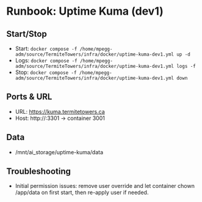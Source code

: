 <!--
TermiteTowers Continuous Code Management Header TEMPLATE
% ccm_modify_date: 2025-08-31 12:26:15 %
% ccm_author: mpegg %
% ccm_author_email: mpegg@hotmail.com %
% ccm_repo: https://github.com/mpegg007/TermiteTowers.git %
% ccm_branch: dev1 %
% ccm_object_id: wiki/runbook-uptime-kuma.md:0 %
% ccm_commit_id: unknown %
% ccm_commit_count: 0 %
% ccm_commit_message: unknown %
% ccm_commit_author: unknown %
% ccm_commit_email: unknown %
% ccm_commit_date: 1970-01-01 00:00:00 +0000 %
% ccm_file_last_modified: 2025-08-31 12:26:15 %
% ccm_file_name: runbook-uptime-kuma.md %
% ccm_file_type: text/plain %
% ccm_file_encoding: utf-8 %
% ccm_file_eol: CRLF %
% ccm_path: wiki/runbook-uptime-kuma.md %
% ccm_blob_sha: a2dbbfba4a188eae48217f8d6c68a4b1ca6246e2 %
% ccm_exec: no %
% ccm_size: 1489 %
% ccm_tag:  %
tt-ccm.header.end
-->

# Runbook: Uptime Kuma (dev1)

## Start/Stop
- Start: `docker compose -f /home/mpegg-adm/source/TermiteTowers/infra/docker/uptime-kuma-dev1.yml up -d`
- Logs: `docker compose -f /home/mpegg-adm/source/TermiteTowers/infra/docker/uptime-kuma-dev1.yml logs -f`
- Stop: `docker compose -f /home/mpegg-adm/source/TermiteTowers/infra/docker/uptime-kuma-dev1.yml down`

## Ports & URL
- URL: https://kuma.termitetowers.ca
- Host: http://<host>:3301 → container 3001

## Data
- /mnt/ai_storage/uptime-kuma/data

## Troubleshooting
- Initial permission issues: remove user override and let container chown /app/data on first start, then re-apply user if needed.
